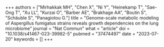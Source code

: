 +++
authors = ["Mirhakkak MH", "Chen X", "Ni Y", "Heinekamp T", "Sae-Ong T", "Xu LL", "Kurzai O", "Barber AE", "Brakhage AA", "Boutin S", "Schäuble S", "Panagiotou G."]
title = "Genome-scale metabolic modeling of Aspergillus fumigatus strains reveals growth dependencies on the lung microbiome"
journal = "Nat Commun"
what = "article"
doi = "10.1038/s41467-023-39982-5"
pubmed = "37474497"
date = "2023-07-20"
keywords = []
+++

